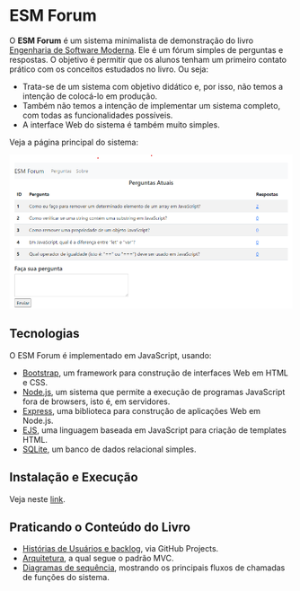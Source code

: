 # ESM Forum

O **ESM Forum** é um sistema minimalista de demonstração do livro [Engenharia de Software Moderna](https://engsoftmoderna.info). 
Ele é um fórum simples de perguntas e respostas. O objetivo é permitir que os alunos tenham um primeiro contato prático com os conceitos estudados no livro. Ou seja:

* Trata-se de um sistema com objetivo didático e, por isso, não temos a intenção de colocá-lo em produção. 
* Também não temos a intenção de implementar um sistema completo, com todas as funcionalidades possíveis. 
* A interface Web do sistema é também muito simples.

Veja a página principal do sistema:

![Primeiro screenshot](docs/screen1.png)


## Tecnologias

O ESM Forum é implementado em JavaScript, usando:

  * [Bootstrap](https://getbootstrap.com), um framework para construção de interfaces Web em HTML e CSS.
  * [Node.js](https://nodejs.org/en), um sistema que permite a execução de programas JavaScript fora de browsers, isto é, em servidores.
  * [Express](https://expressjs.com), uma biblioteca para construção de aplicações Web em Node.js.
  * [EJS](https://ejs.co), uma linguagem baseada em JavaScript para criação de templates HTML.
  * [SQLite](https://www.sqlite.org), um banco de dados relacional simples.

## Instalação e Execução

Veja neste [link](docs/instalacao.md).

## Praticando o Conteúdo do Livro

* [Histórias de Usuários e backlog](https://github.com/users/mtov/projects/1), via GitHub Projects.
* [Arquitetura](docs/arquitetura.md), a qual segue o padrão MVC.
* [Diagramas de sequência](docs/uml.md), mostrando os principais fluxos de chamadas de funções do sistema.
